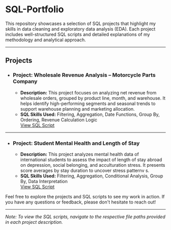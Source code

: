 # SQL-Portfolio
This repository showcases a selection of SQL projects that highlight my skills in data cleaning and exploratory data analysis (EDA). Each project includes well-structured SQL scripts and detailed explanations of my methodology and analytical approach.

---

## Projects

* ### Project: Wholesale Revenue Analysis – Motorcycle Parts Company  
  * **Description:** This project focuses on analyzing net revenue from wholesale orders, grouped by product line, month, and warehouse. It helps identify high-performing segments and seasonal trends to support warehouse planning and marketing allocation.  
  * **SQL Skills Used:** Filtering, Aggregation, Date Functions, Group By, Ordering, Revenue Calculation Logic  
[View SQL Script](./wholesale_revenue_analysis/wholesale_revenue_analysis.sql)

---

* ### Project: Student Mental Health and Length of Stay  
  * **Description:** This project analyzes mental health data of international students to assess the impact of length of stay abroad on depression, social belonging, and acculturation stress. It presents score averages by stay duration to uncover stress patternv s.  
  * **SQL Skills Used:** Filtering, Aggregation, Conditional Analysis, Group By, Data Interpretation  
[View SQL Script](./student_mental_health_analysis/mental_health_analysis.sql)

Feel free to explore the projects and SQL scripts to see my work in action. If you have any questions or feedback, please don't hesitate to reach out!

---

*Note: To view the SQL scripts, navigate to the respective file paths provided in each project description.*

